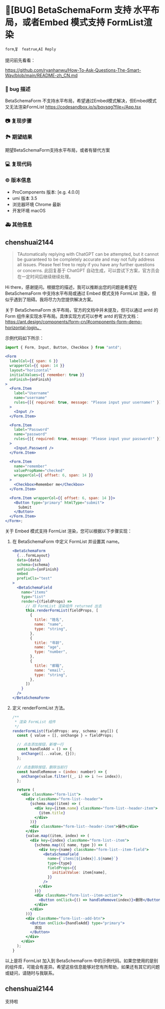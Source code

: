 # 🐛[BUG] BetaSchemaForm 支持 水平布局，或者Embed 模式支持 FormList渲染

`form`,`🎖️  featrue`,`AI Reply`

提问前先看看：

https://github.com/ryanhanwu/How-To-Ask-Questions-The-Smart-Way/blob/main/README-zh_CN.md

### 🐛 bug 描述

BetaSchemaForm 不支持水平布局，希望通过Embed模式解决，但Embed模式又无法渲染FormList
https://codesandbox.io/s/bqvsqg?file=/App.tsx

<!--
详细地描述 bug，让大家都能理解
-->

### 📷 复现步骤

<!--
清晰描述复现步骤，让别人也能看到问题，如果可能，尽量提供可执行代码，
如：https://codesandbox.io/ 在此处创建一个 codesandbox，方便我们更快的排查和复现问题
-->

### 🏞 期望结果

期望BetaSchemaForm支持水平布局，或者有替代方案

<!--
描述你原本期望看到的结果
-->

### 💻 复现代码

<!--
提供可复现的代码，仓库，或线上示例
-->

### © 版本信息

- ProComponents 版本: [e.g. 4.0.0]
- umi 版本 3.5
- 浏览器环境 Chrome 最新
- 开发环境 macOS

### 🚑 其他信息

<!--
如截图等其他信息可以贴在这里
-->

## chenshuai2144

> TAutomatically replying with ChatGPT can be attempted, but it cannot be guaranteed to be completely accurate and may not fully address all issues. Please feel free to reply if you have any further questions or concerns.
> 此回复基于 ChatGPT 自动生成，可以尝试下方案，官方员会在一定时间后继续继续处理。

Hi there，感谢提问。根据您的描述，我可以推断出您的问题是希望在 BetaSchemaForm 中支持水平布局或通过 Embed 模式支持 FormList 渲染，但似乎遇到了阻碍。我将尽力为您提供解决方案。

关于 BetaSchemaForm 水平布局，官方的文档中并未提及，但可以通过 antd 的 Form 组件来实现水平布局。具体实现方式可以参考 antd 的官方文档：https://ant.design/components/form-cn/#components-form-demo-horizontal-login。

示例代码如下所示：

```jsx
import { Form, Input, Button, Checkbox } from "antd";

<Form
  labelCol={{ span: 6 }}
  wrapperCol={{ span: 14 }}
  layout="horizontal"
  initialValues={{ remember: true }}
  onFinish={onFinish}
>
  <Form.Item
    label="Username"
    name="username"
    rules={[{ required: true, message: "Please input your username!" }]}
  >
    <Input />
  </Form.Item>

  <Form.Item
    label="Password"
    name="password"
    rules={[{ required: true, message: "Please input your password!" }]}
  >
    <Input.Password />
  </Form.Item>

  <Form.Item
    name="remember"
    valuePropName="checked"
    wrapperCol={{ offset: 6, span: 14 }}
  >
    <Checkbox>Remember me</Checkbox>
  </Form.Item>

  <Form.Item wrapperCol={{ offset: 6, span: 14 }}>
    <Button type="primary" htmlType="submit">
      Submit
    </Button>
  </Form.Item>
</Form>;
```

关于 Embed 模式支持 FormList 渲染，您可以根据以下步骤实现：

1. 在 BetaSchemaForm 中定义 FormList 并设置其 name。

   ```jsx
   <BetaSchemaForm
     {...formLayout}
     data={data}
     schema={schema}
     onFinish={onFinish}
     embed
     prefixCls="test"
   >
     <BetaSchemaField
       name="items"
       type="list"
       render={(fieldProps) =>
         // 将 FormList 渲染组件 returned 出去
         this.renderFormList(fieldProps, [
           {
             title: "姓名",
             name: "name",
             type: "string",
           },
           {
             title: "年龄",
             name: "age",
             type: "number",
           },
           {
             title: "邮箱",
             name: "email",
             type: "string",
           },
         ])
       }
     />
   </BetaSchemaForm>
   ```

2. 定义 renderFormList 方法。

   ```jsx
   /**
    * 渲染 FormList 组件
    */
   renderFormList(fieldProps: any, schema: any[]) {
     const { value = [], onChange } = fieldProps;

     // 点击添加按钮，新增一行
     const handleAdd = () => {
       onChange([...value, {}]);
     };

     // 点击删除按钮，删除当前行
     const handleRemove = (index: number) => {
       onChange(value.filter((_, i) => i !== index));
     };

     return (
       <div className="form-list">
         <div className="form-list--header">
           {schema.map((item) => (
             <div key={item.name} className="form-list--header-item">
               {item.title}
             </div>
           ))}
           <div className="form-list--header-item">操作</div>
         </div>
         {value.map((item, index) => (
           <div key={index} className="form-list--item">
             {schema.map(({ name, type }) => (
               <div key={name} className="form-list--item-field">
                 <BetaSchemaField
                   name={`items[${index}].${name}`}
                   type={type}
                   fieldProps={{
                     initialValue: item[name],
                   }}
                 />
               </div>
             ))}
             <div className="form-list--item-action">
               <Button onClick={() => handleRemove(index)}>删除</Button>
             </div>
           </div>
         ))}
         <div className="form-list--add-btn">
           <Button onClick={handleAdd} type="primary">
             添加
           </Button>
         </div>
       </div>
     );
   }
   ```

以上是将 FormList 加入到 BetaSchemaForm 中的示例代码。如果您使用的是别的组件库，可能会有差异。希望这些信息能够对您有所帮助，如果还有其它的问题或疑问，请随时与我联系。

## chenshuai2144

支持啦
